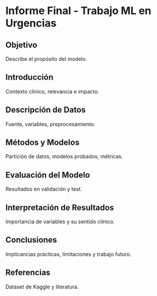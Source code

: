 
# Informe Final - Trabajo ML en Urgencias

## Objetivo
Describe el propósito del modelo.

## Introducción
Contexto clínico, relevancia e impacto.

## Descripción de Datos
Fuente, variables, preprocesamiento.

## Métodos y Modelos
Partición de datos, modelos probados, métricas.

## Evaluación del Modelo
Resultados en validación y test.

## Interpretación de Resultados
Importancia de variables y su sentido clínico.

## Conclusiones
Implicancias prácticas, limitaciones y trabajo futuro.

## Referencias
Dataset de Kaggle y literatura.
